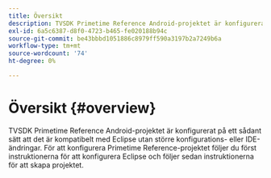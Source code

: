 ```yaml
---
title: Översikt
description: TVSDK Primetime Reference Android-projektet är konfigurerat på ett sådant sätt att det är kompatibelt med Eclipse utan större konfigurations- eller IDE-ändringar.
exl-id: 6a5c6387-d8f0-4723-b465-fe020188b94c
source-git-commit: be43bbbd1051886c8979ff590a3197b2a7249b6a
workflow-type: tm+mt
source-wordcount: '74'
ht-degree: 0%

---
```


# Översikt {#overview}

TVSDK Primetime Reference Android-projektet är konfigurerat på ett sådant sätt att det är kompatibelt med Eclipse utan större konfigurations- eller IDE-ändringar. För att konfigurera Primetime Reference-projektet följer du först instruktionerna för att konfigurera Eclipse och följer sedan instruktionerna för att skapa projektet.
